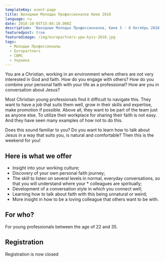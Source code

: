 ```yaml
---
templateKey: event-page
title: Виходные Молодых Профессионалов Киев 2018
language: ru
date: 2018-10-05T15:04:10.000Z
description: 'Виходные Молодых Профессионалов, Киев 5 - 6 Октябрь 2018'
featuredpost: true
featuredimage: /img/europartners-ypw-kyiv-2018.jpg
tags:
  - Молодые Профессионалы
  - Europartners
  - CBMC
  - Украина
---
```

You are a Christian, working in an environment where others are not very interested in God and faith. How do you engage with others? How do you combine your personal faith with your life as a professional? How are you in conversation about Jesus?

Most Christian young professionals find it difficult to navigate this. They want to have a job that suits them well, grow in their skills and expertise, make promotion if possible. Above all, they want to be part of the team just as anyone else. To utilize their workplace for sharing their faith is not easy. And they have seen many examples of how not to do this.

Does this sound familiar to you? Do you want to learn how to talk about Jesus in a way that suits you, is natural and comfortable? Then this is the weekend for you!

## Here is what we offer

* Insight into your working culture;
* Discovery of your own personal faith journey;
* The skill to listen on several levels in normal, everyday conversations, so that you will understand where your * colleagues are spiritually;
* Development of a conversation style in which you connect well;
* Learning how to talk about faith with this being unnatural or weird;
* More insight in how to be a loving colleague that others want to be with.

## For who?

For young professionals between the age of 22 and 35. 

## Registration

Registration is now closed
